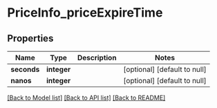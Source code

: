 # PriceInfo_priceExpireTime

## Properties
Name | Type | Description | Notes
------------ | ------------- | ------------- | -------------
**seconds** | **integer** |  | [optional] [default to null]
**nanos** | **integer** |  | [optional] [default to null]

[[Back to Model list]](../README.md#documentation-for-models) [[Back to API list]](../README.md#documentation-for-api-endpoints) [[Back to README]](../README.md)


